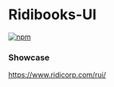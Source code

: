 # Ridibooks-UI

[![npm](https://img.shields.io/npm/v/ridibooks-rui.svg)](https://www.npmjs.com/package/ridibooks-rui)

### Showcase

https://www.ridicorp.com/rui/
